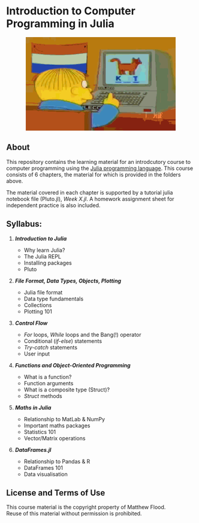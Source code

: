 # Introduction to Computer Programming in Julia

<p align="center">
<img src="https://github.com/MattWillFlood/Introduction-to-Computer-Programming-in-Julia/blob/main/Ralf.gif" width="400" height="250" />
</p>

## About

This repository contains the learning material for an introdcutory course to computer programming using the [Julia programming language](https://julialang.org/).
This course consists of 6 chapters, the material for which is provided in the folders above.    

The material covered in each chapter is supported by a tutorial julia notebook file (Pluto.jl), _Week X.jl_.
A homework assignment sheet for independent practice is also included.


## Syllabus:

1. ***Introduction to Julia***
	+ Why learn Julia?
	+ The Julia REPL
	+ Installing packages
	+ Pluto

2. ***File Format, Data Types, Objects, Plotting***
	+ Julia file format
	+ Data type fundamentals
	+ Collections
	+ Plotting 101

3. ***Control Flow***
	+ _For_ loops, _While_ loops and the Bang(!) operator
	+ Conditional (_if-else_) statements
	+ _Try-catch_ statements
	+ User input

4. ***Functions and Object-Oriented Programming***
	+ What is a function?
	+ Function arguments
	+ What is a composite type (Struct)?
	+ _Struct_ methods

5. ***Maths in Julia***
	+ Relationship to MatLab & NumPy
	+ Important maths packages
	+ Statistics 101
	+ Vector/Matrix operations

6. ***DataFrames.jl***
	+ Relationship to Pandas & R
	+ DataFrames 101
	+ Data visualisation


## License and Terms of Use

This course material is the copyright property of Matthew Flood.      
Reuse of this material without permission is prohibited.


